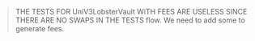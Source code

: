 


> THE TESTS FOR UniV3LobsterVault WiTH FEES ARE USELESS SINCE THERE ARE NO SWAPS IN THE TESTS flow. We need to add some to generate fees.